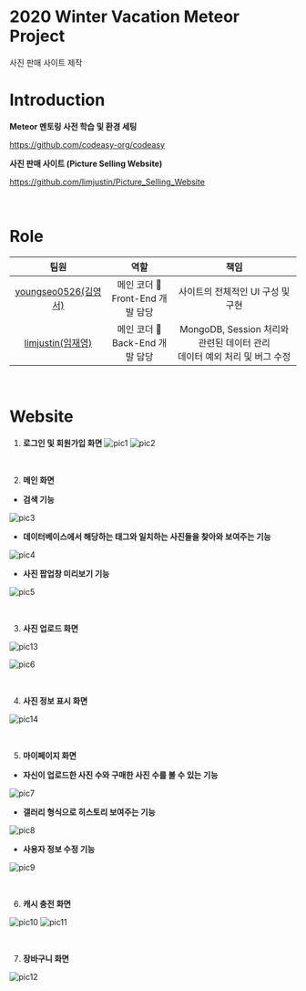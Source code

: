 # 2020 Winter Vacation Meteor Project
사진 판매 사이트 제작

# Introduction

**Meteor 멘토링 사전 학습 및 환경 세팅**

https://github.com/codeasy-org/codeasy

**사진 판매 사이트 (Picture Selling Website)**

https://github.com/limjustin/Picture_Selling_Website

<br/>

# Role

|                        팀원                         |                     역할                     |                             책임                             |
| :-------------------------------------------------: | :------------------------------------------: | :----------------------------------------------------------: |
| [youngseo0526(김영서)](https://github.com/youngseo0526) | 메인 코더 &#128081;<br/> Front-End 개발 담당 |              사이트의 전체적인 UI 구성 및 구현               |
|  [limjustin(임재영)](https://github.com/limjustin)  |  메인 코더 &#128081;<br/>Back-End 개발 담당  | MongoDB, Session 처리와 관련된 데이터 관리<br/>데이터 예외 처리 및 버그 수정 |

<br/>

# Website

1. **로그인 및 회원가입 화면**
![pic1](https://user-images.githubusercontent.com/55044278/93103188-4abd0000-f6e7-11ea-8a48-a4b75465ba24.png)
![pic2](https://user-images.githubusercontent.com/55044278/93103185-4a246980-f6e7-11ea-84f4-8632616a6c4d.png)

<br/>

2. **메인 화면**

- **검색 기능**

![pic3](https://user-images.githubusercontent.com/55044278/93103190-4b559680-f6e7-11ea-8c3d-a21d7379b066.png)
- **데이터베이스에서 해당하는 태그와 일치하는 사진들을 찾아와 보여주는 기능**

![pic4](https://user-images.githubusercontent.com/55044278/93103192-4bee2d00-f6e7-11ea-8dd2-67ab444974c6.png)
- **사진 팝업창 미리보기 기능**

![pic5](https://user-images.githubusercontent.com/55044278/93103195-4c86c380-f6e7-11ea-9534-bc7867362122.png)

<br/>

3. **사진 업로드 화면**

![pic13](https://user-images.githubusercontent.com/55044278/93103177-47c20f80-f6e7-11ea-9c68-ebdbd2b5aa60.png)

![pic6](https://user-images.githubusercontent.com/55044278/93103201-4d1f5a00-f6e7-11ea-8782-d0ad4d7eae65.png)

<br/>

4. **사진 정보 표시 화면**

![pic14](https://user-images.githubusercontent.com/55044278/93103182-498bd300-f6e7-11ea-8459-adaa5e6594fd.png)

<br/>

5. **마이페이지 화면**

- **자신이 업로드한 사진 수와 구매한 사진 수를 볼 수 있는 기능**

![pic7](https://user-images.githubusercontent.com/55044278/93103203-4d1f5a00-f6e7-11ea-948e-a9ff9a0f013d.png)

- **갤러리 형식으로 히스토리 보여주는 기능**

![pic8](https://user-images.githubusercontent.com/55044278/93103204-4db7f080-f6e7-11ea-9365-522e81af811a.png)

- **사용자 정보 수정 기능**

![pic9](https://user-images.githubusercontent.com/55044278/93103205-4e508700-f6e7-11ea-875c-a7e34868128a.png)

<br/>

6. **캐시 충전 화면**

![pic10](https://user-images.githubusercontent.com/55044278/93103207-4e508700-f6e7-11ea-8cde-cb0cb79c8111.png)
![pic11](https://user-images.githubusercontent.com/55044278/93103209-4ee91d80-f6e7-11ea-9490-a8b1a418180b.png)

<br/>

7. **장바구니 화면**

![pic12](https://user-images.githubusercontent.com/55044278/93103211-4f81b400-f6e7-11ea-896a-7ea72f20bbcc.png)

